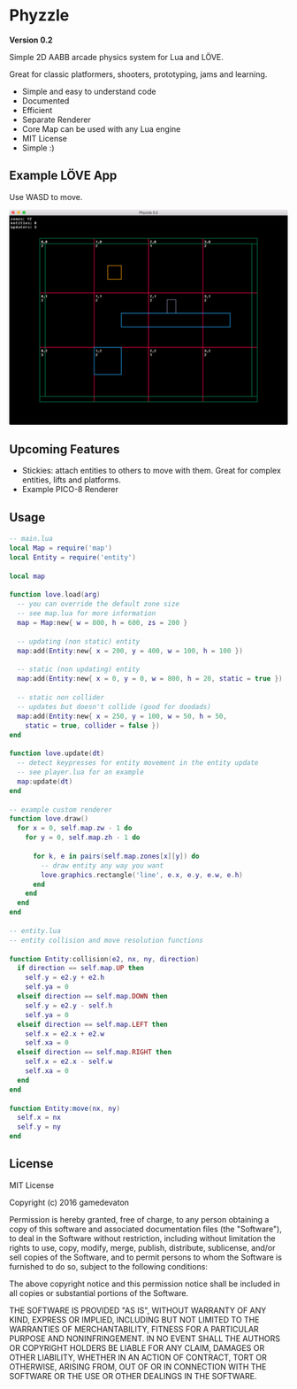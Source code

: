 
# Phyzzle

**Version 0.2**

Simple 2D AABB arcade physics system for Lua and LÖVE.

Great for classic platformers, shooters, prototyping, jams and learning.

- Simple and easy to understand code
- Documented
- Efficient
- Separate Renderer
- Core Map can be used with any Lua engine
- MIT License
- Simple :)

## Example LÖVE App

Use WASD to move.

![](screenshots/love.png)

## Upcoming Features

- Stickies: attach entities to others to move with them.
  Great for complex entities, lifts and platforms.
- Example PICO-8 Renderer

## Usage

```lua
-- main.lua
local Map = require('map')
local Entity = require('entity')

local map

function love.load(arg)
  -- you can override the default zone size
  -- see map.lua for more information
  map = Map:new{ w = 800, h = 600, zs = 200 }

  -- updating (non static) entity
  map:add(Entity:new{ x = 200, y = 400, w = 100, h = 100 })

  -- static (non updating) entity
  map:add(Entity:new{ x = 0, y = 0, w = 800, h = 20, static = true })

  -- static non collider
  -- updates but doesn't collide (good for doodads)
  map:add(Entity:new{ x = 250, y = 100, w = 50, h = 50,
    static = true, collider = false })
end

function love.update(dt)
  -- detect keypresses for entity movement in the entity update
  -- see player.lua for an example
  map:update(dt)
end

-- example custom renderer
function love.draw()
  for x = 0, self.map.zw - 1 do
    for y = 0, self.map.zh - 1 do

      for k, e in pairs(self.map.zones[x][y]) do
        -- draw entity any way you want
        love.graphics.rectangle('line', e.x, e.y, e.w, e.h)
      end
    end
  end
end

-- entity.lua
-- entity collision and move resolution functions

function Entity:collision(e2, nx, ny, direction)
  if direction == self.map.UP then
    self.y = e2.y + e2.h
    self.ya = 0
  elseif direction == self.map.DOWN then
    self.y = e2.y - self.h
    self.ya = 0
  elseif direction == self.map.LEFT then
    self.x = e2.x + e2.w
    self.xa = 0
  elseif direction == self.map.RIGHT then
    self.x = e2.x - self.w
    self.xa = 0
  end
end

function Entity:move(nx, ny)
  self.x = nx
  self.y = ny
end

```

## License

MIT License

Copyright (c) 2016 gamedevaton

Permission is hereby granted, free of charge, to any person obtaining a copy
of this software and associated documentation files (the "Software"), to deal
in the Software without restriction, including without limitation the rights
to use, copy, modify, merge, publish, distribute, sublicense, and/or sell
copies of the Software, and to permit persons to whom the Software is
furnished to do so, subject to the following conditions:

The above copyright notice and this permission notice shall be included in all
copies or substantial portions of the Software.

THE SOFTWARE IS PROVIDED "AS IS", WITHOUT WARRANTY OF ANY KIND, EXPRESS OR
IMPLIED, INCLUDING BUT NOT LIMITED TO THE WARRANTIES OF MERCHANTABILITY,
FITNESS FOR A PARTICULAR PURPOSE AND NONINFRINGEMENT. IN NO EVENT SHALL THE
AUTHORS OR COPYRIGHT HOLDERS BE LIABLE FOR ANY CLAIM, DAMAGES OR OTHER
LIABILITY, WHETHER IN AN ACTION OF CONTRACT, TORT OR OTHERWISE, ARISING FROM,
OUT OF OR IN CONNECTION WITH THE SOFTWARE OR THE USE OR OTHER DEALINGS IN THE
SOFTWARE.
